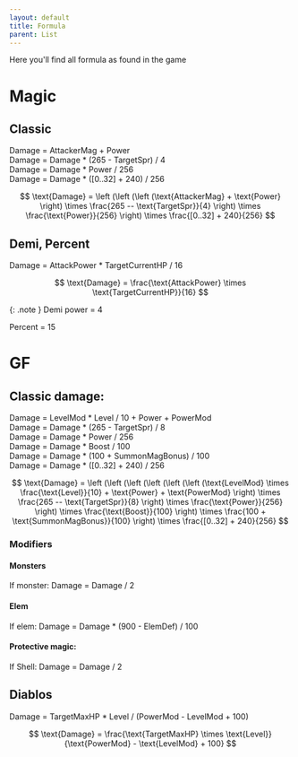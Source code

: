 ```yaml
---
layout: default
title: Formula
parent: List
---
```


Here you'll find all formula as found in the game

# Magic

## Classic

Damage = AttackerMag + Power  
Damage = Damage * (265 - TargetSpr) / 4  
Damage = Damage * Power / 256  
Damage = Damage * ([0..32] + 240) / 256   

$$
\text{Damage} = \left (\left (\left (\text{AttackerMag} + \text{Power} \right) 
\times \frac{265 -- \text{TargetSpr}}{4} \right) \times \frac{\text{Power}}{256} \right) 
\times \frac{[0..32] + 240}{256}
$$

## Demi, Percent

Damage = AttackPower * TargetCurrentHP / 16

$$
\text{Damage} = \frac{\text{AttackPower} \times \text{TargetCurrentHP}}{16}
$$

{: .note }
Demi power = 4

Percent = 15

# GF

## Classic damage:

Damage = LevelMod * Level / 10 + Power + PowerMod  
Damage = Damage * (265 - TargetSpr) / 8  
Damage = Damage * Power / 256  
Damage = Damage * Boost / 100  
Damage = Damage * (100 + SummonMagBonus) / 100  
Damage = Damage * ([0..32] + 240) / 256   

$$
\text{Damage} = \left (\left (\left (\left (\left (\left (\text{LevelMod} \times 
\frac{\text{Level}}{10} + \text{Power} + \text{PowerMod} \right) \times \frac{265 -- 
\text{TargetSpr}}{8} \right) \times \frac{\text{Power}}{256} \right) \times \frac{\text{Boost}}{100} 
\right) \times \frac{100 + \text{SummonMagBonus}}{100} \right) \times \frac{[0..32] + 240}{256}
$$

### Modifiers

#### Monsters
If monster: 
Damage = Damage / 2

#### Elem
If elem:
Damage = Damage * (900 - ElemDef) / 100

#### Protective magic:
If Shell:
Damage = Damage / 2

## Diablos

Damage = TargetMaxHP * Level / (PowerMod - LevelMod + 100)

$$
\text{Damage} = \frac{\text{TargetMaxHP} \times \text{Level}}{\text{PowerMod} - \text{LevelMod} + 100}
$$



